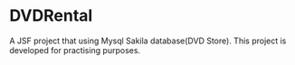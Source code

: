 # DVDRental

A JSF project that using Mysql Sakila database(DVD Store). This project is developed for practising purposes.

